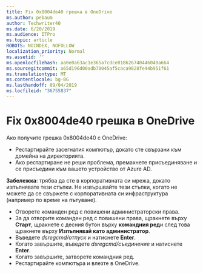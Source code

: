 ```yaml
---
title: Fix 0x8004de40 грешка в OneDrive
ms.author: pebaum
author: Techwriter40
ms.date: 6/20/2019
ms.audience: ITPro
ms.topic: article
ROBOTS: NOINDEX, NOFOLLOW
localization_priority: Normal
ms.assetid: ''
ms.openlocfilehash: aa0e0a63ac1e365a7cdce018626740446040a664
ms.sourcegitcommit: a65d196d00adb70045af5caca9828fe44b951f61
ms.translationtype: MT
ms.contentlocale: bg-BG
ms.lasthandoff: 09/04/2019
ms.locfileid: "36755837"
---
```

# <a name="fix-0x8004de40-error-in-onedrive"></a>Fix 0x8004de40 грешка в OneDrive

Ако получите грешка 0x8004de40 с OneDrive:

- Рестартирайте засегнатия компютър, докато сте свързани към домейна на директорията.
- Ако рестартиране не реши проблема, премахнете присъединяване и се присъедини към вашето устройство от Azure AD. 

**Забележка**: трябва да сте в корпоративната си мрежа, докато изпълнявате тези стъпки. Не извършвайте тези стъпки, когато не можете да се свържете с корпоративната си инфраструктура (например по време на пътуване). 

- Отворете команден ред с повишени администраторски права. 
- За да отворите команден ред с повишени права, щракнете върху **Старт**, щракнете с десния бутон върху **командния ред**и след това щракнете върху **Изпълнявай като администратор**.
- Въведете *dsregcmd/отпуск* и натиснете **Enter**.
- Когато завършите, въведете *dsregcmd/съединение* и натиснете **Enter**.
- Когато завършите, затворете командния ред.
- Рестартирайте компютъра и влезте в OneDrive.